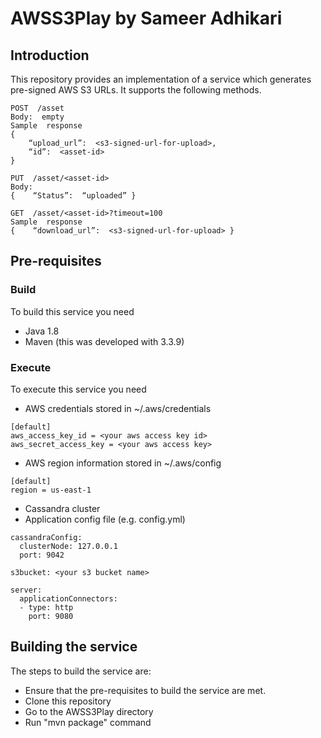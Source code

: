 # AWSS3Play by Sameer Adhikari

## Introduction
This repository provides an implementation of a service which generates pre-signed AWS S3 URLs. It supports the following methods.

```
POST  /asset
Body:  empty
Sample  response
{    
    “upload_url”:  <s3-signed-url-for-upload>,    
    “id”:  <asset-id>
}

PUT  /asset/<asset-id> 
Body:
{    “Status”:  “uploaded” }

GET  /asset/<asset-id>?timeout=100
Sample  response
{    “download_url”:  <s3-signed-url-for-upload> }
```

## Pre-requisites
### Build
To build this service you need 
* Java 1.8
* Maven (this was developed with 3.3.9)

### Execute
To execute this service you need
* AWS credentials stored in ~/.aws/credentials
```
[default]
aws_access_key_id = <your aws access key id> 
aws_secret_access_key = <your aws access key>
```
* AWS region information stored in ~/.aws/config
```
[default]
region = us-east-1
```
* Cassandra cluster
* Application config file (e.g. config.yml)
```
cassandraConfig:
  clusterNode: 127.0.0.1
  port: 9042

s3bucket: <your s3 bucket name>

server:
  applicationConnectors:
  - type: http
    port: 9080

```

## Building the service
The steps to build the service are:
* Ensure that the pre-requisites to build the service are met.
* Clone this repository
* Go to the AWSS3Play directory
* Run "mvn package" command

